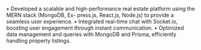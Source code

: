 • Developed a scalable and high-performance real estate platform using the MERN stack (MongoDB, Ex- press.js, React.js, Node.js) to provide a seamless user experience.
• Integrated real-time chat with Socket.io, boosting user engagement through instant communication.
• Optimized data management and queries with MongoDB and Prisma, efficiently handling property listings.
